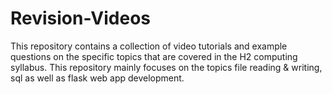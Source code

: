 # Revision-Videos
This repository contains a collection of video tutorials and example questions on the specific topics that are covered in the H2 computing syllabus. This repository mainly focuses on the topics file reading &amp; writing, sql as well as flask web app development.
